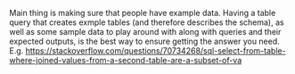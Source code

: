 Main thing is making sure that people have example data. Having a table query that creates exmple tables (and therefore describes the schema), as well as some sample data to play around with along with queries and their expected outputs, is the best way to ensure getting the answer you need. E.g. https://stackoverflow.com/questions/70734268/sql-select-from-table-where-joined-values-from-a-second-table-are-a-subset-of-va